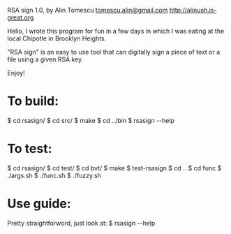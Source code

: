 RSA sign 1.0, by Alin Tomescu
tomescu.alin@gmail.com
http://alinush.is-great.org

Hello, I wrote this program for fun in a few days in which I was eating at the local Chipotle in Brooklyn Heights.

"RSA sign" is an easy to use tool that can digitally sign a piece of text or a file using a given RSA key.

Enjoy!

To build:
=========
 $ cd rsasign/
 $ cd src/
 $ make
 $ cd ../bin
 $ rsasign --help

To test:
========
 $ cd rsasign/
 $ cd test/
 $ cd bvt/
 $ make
 $ test-rsasign
 $ cd ..
 $ cd func
 $ ./args.sh
 $ ./func.sh
 $ ./fuzzy.sh

Use guide:
==========
Pretty straightforword, just look at:
 $ rsasign --help
